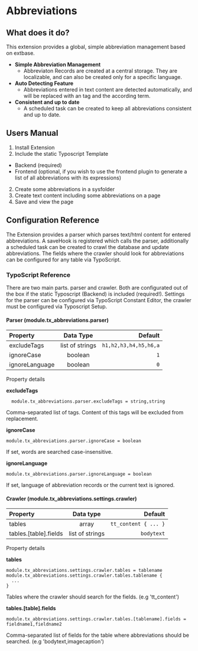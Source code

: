 # Abbreviations #

## What does it do? ##

This extension provides a global, simple abbreviation management based on extbase.

* **Simple Abbreviation Management**
  * Abbreviaton Records are created at a central storage. They are localizable, and can also be created only for a specific language.
* **Auto Detecting Feature**
  * Abbreviations entered in text content are detected automatically, and will be replaced with an <abbr> tag and the according term.
* **Consistent and up to date**
  * A scheduled task can be created to keep all abbreviations consistent and up to date.

## Users Manual ##

1. Install Extension
2. Include the static Typoscript Template
  * Backend (required)
  * Frontend (optional, if you wish to use the frontend plugin to generate a list of all abbreviations with its expressions)
2. Create some abbreviations in a sysfolder
3. Create text content including some abbreviations on a page
4. Save and view the page

## Configuration Reference ##

The Extension provides a parser which parses text/html content for entered abbreviations. A saveHook is registered which calls the parser, additionally a scheduled task can be created to crawl the database and update abbreviations. The fields where the crawler should look for abbreviations can be configured for any table via TypoScript.

### TypoScript Reference ###

There are two main parts. parser and crawler. Both are configurated out of the box if the static Typoscript (Backend) is included (required!). Settings for the parser can be configured via TypoScript Constant Editor, the crawler must be configured via Typoscript Setup.

#### Parser (module.tx_abbreviations.parser) ####

| Property       | Data Type        | Default                    |
| :------------- | :--------------: | --------------------------:|
| excludeTags    | list of strings  |    `h1,h2,h3,h4,h5,h6,a`   |
| ignoreCase     | boolean          |    `1`                     |
| ignoreLanguage | boolean          |    `0`                     |

Property details

**excludeTags**
```
  module.tx_abbreviations.parser.excludeTags = string,string
```
Comma-separated list of tags. Content of this tags will be excluded from replacement.

**ignoreCase**
```
module.tx_abbreviations.parser.ignoreCase = boolean
```
If set, words are searched case-insensitive.

**ignoreLanguage**
```
module.tx_abbreviations.parser.ignoreLanguage = boolean
```
If set, language of abbreviation records or the current text is ignored.

#### Crawler (module.tx_abbreviations.settings.crawler) ####

| Property               |  Data type       | Default              |
| :----------------------| :--------------: | -------------------: |
| tables                 | array            | `tt_content { ... }` |
| tables.[table].fields  | list of strings  | `bodytext`           |

Property details

**tables** 
```
module.tx_abbreviations.settings.crawler.tables = tablename
module.tx_abbreviations.settings.crawler.tables.tablename {
  ...
}
```
Tables where the crawler should search for the fields. (e.g 'tt_content')

**tables.[table].fields**
```
module.tx_abbreviations.settings.crawler.tables.[tablename].fields = fieldname1,fieldname2
```
Comma-separated list of fields for the table where abbreviations should be searched. (e.g 'bodytext,imagecaption')
